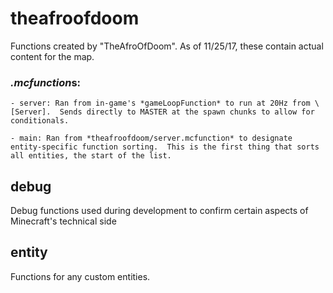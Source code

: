 # theafroofdoom
Functions created by "TheAfroOfDoom".  As of 11/25/17, these contain actual content for the map.

### *.mcfunction*s:
    - server: Ran from in-game's *gameLoopFunction* to run at 20Hz from \[Server].  Sends directly to MASTER at the spawn chunks to allow for conditionals.

    - main: Ran from *theafroofdoom/server.mcfunction* to designate entity-specific function sorting.  This is the first thing that sorts all entities, the start of the list.

## debug
Debug functions used during development to confirm certain aspects of Minecraft's technical side

## entity
Functions for any custom entities.
